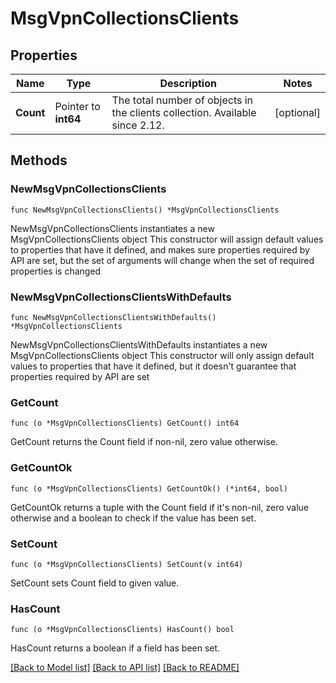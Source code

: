 # MsgVpnCollectionsClients

## Properties

Name | Type | Description | Notes
------------ | ------------- | ------------- | -------------
**Count** | Pointer to **int64** | The total number of objects in the clients collection. Available since 2.12. | [optional] 

## Methods

### NewMsgVpnCollectionsClients

`func NewMsgVpnCollectionsClients() *MsgVpnCollectionsClients`

NewMsgVpnCollectionsClients instantiates a new MsgVpnCollectionsClients object
This constructor will assign default values to properties that have it defined,
and makes sure properties required by API are set, but the set of arguments
will change when the set of required properties is changed

### NewMsgVpnCollectionsClientsWithDefaults

`func NewMsgVpnCollectionsClientsWithDefaults() *MsgVpnCollectionsClients`

NewMsgVpnCollectionsClientsWithDefaults instantiates a new MsgVpnCollectionsClients object
This constructor will only assign default values to properties that have it defined,
but it doesn't guarantee that properties required by API are set

### GetCount

`func (o *MsgVpnCollectionsClients) GetCount() int64`

GetCount returns the Count field if non-nil, zero value otherwise.

### GetCountOk

`func (o *MsgVpnCollectionsClients) GetCountOk() (*int64, bool)`

GetCountOk returns a tuple with the Count field if it's non-nil, zero value otherwise
and a boolean to check if the value has been set.

### SetCount

`func (o *MsgVpnCollectionsClients) SetCount(v int64)`

SetCount sets Count field to given value.

### HasCount

`func (o *MsgVpnCollectionsClients) HasCount() bool`

HasCount returns a boolean if a field has been set.


[[Back to Model list]](../README.md#documentation-for-models) [[Back to API list]](../README.md#documentation-for-api-endpoints) [[Back to README]](../README.md)


